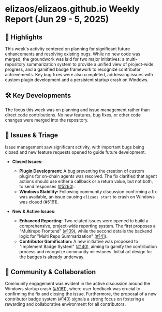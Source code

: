 # elizaos/elizaos.github.io Weekly Report (Jun 29 - 5, 2025)

## 🚀 Highlights
This week's activity centered on planning for significant future enhancements and resolving existing bugs. While no new code was merged, the groundwork was laid for two major initiatives: a multi-repository summarization system to provide a unified view of project-wide progress, and a gamified badge framework to recognize contributor achievements. Key bug fixes were also completed, addressing issues with custom plugin development and a persistent startup crash on Windows.

## 🛠️ Key Developments
The focus this week was on planning and issue management rather than direct code contributions. No new features, bug fixes, or other code changes were merged into the repository.

## 🐛 Issues & Triage
Issue management saw significant activity, with important bugs being closed and new feature requests opened to guide future development.

- **Closed Issues:**
    - **Plugin Development:** A bug preventing the creation of custom plugins for on-chain agents was resolved. The fix clarified that agent actions should use either a callback or a return value, but not both, to send responses ([#5260](https://github.com/elizaos/elizaos.github.io/issues/5260)).
    - **Windows Stability:** Following community discussion confirming a fix was available, an issue causing `elizaos start` to crash on Windows was closed ([#5161](https://github.com/elizaos/elizaos.github.io/issues/5161)).

- **New & Active Issues:**
    - **Enhanced Reporting:** Two related issues were opened to build a comprehensive, project-wide reporting system. The first proposes a "Multirepo Frontend" ([#139](https://github.com/elizaos/elizaos.github.io/issues/139)), while the second details the backend logic for "Multi Repo Summarization" ([#141](https://github.com/elizaos/elizaos.github.io/issues/141)).
    - **Contributor Gamification:** A new initiative was proposed to "Implement Badge System" ([#140](https://github.com/elizaos/elizaos.github.io/issues/140)), aiming to gamify the contribution process and recognize community milestones. Initial art design for the badges is already underway.

## 💬 Community & Collaboration
Community engagement was evident in the active discussion around the Windows startup crash ([#5161](https://github.com/elizaos/elizaos.github.io/issues/5161)), where user feedback was crucial to confirming the fix and closing the issue. Furthermore, the proposal of a new contributor badge system ([#140](https://github.com/elizaos/elizaos.github.io/issues/140)) signals a strong focus on fostering a rewarding and collaborative environment for all contributors.